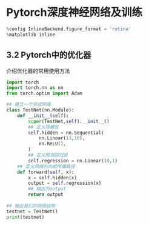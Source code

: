 # Pytorch深度神经网络及训练

```python
%config InlineBackend.figure_format = 'retina'
%matplotlib inline
```

## 3.2 Pytorch中的优化器

介绍优化器的常用使用方法

```python
import torch
import torch.nn as nn
from torch.optim import Adam
```


```python
## 建立一个测试网络
class TestNet(nn.Module):
    def __init__(self):
        super(TestNet,self).__init__()
        ## 定义隐藏层
        self.hidden = nn.Sequential(
            nn.Linear(13,10),
            nn.ReLU(),
        )
        ## 定义预测回归层
        self.regression = nn.Linear(10,1)
    ## 定义网络的向前传播路径   
    def forward(self, x):
        x = self.hidden(x)
        output = self.regression(x)
        ## 输出为output
        return output
        
## 输出我们的网络结构
testnet = TestNet()
print(testnet)
```


```python

```


```python

```


```python

```


```python

```


```python

```


```python

```


```python

```


```python

```


```python

```


```python

```


```python

```


```python

```


```python

```


```python

```


```python

```


```python

```


```python

```
























































